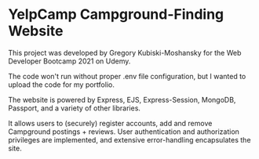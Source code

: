 # YelpCamp Campground-Finding Website

This project was developed by Gregory Kubiski-Moshansky for the Web Developer Bootcamp 2021 on Udemy.

The code won't run without proper .env file configuration, but I wanted to upload the code for my portfolio.

The website is powered by Express, EJS, Express-Session, MongoDB, Passport, and a variety of other libraries.

It allows users to (securely) register accounts, add and remove Campground postings + reviews. User authentication and authorization privileges are implemented, and extensive error-handling encapsulates the site.
